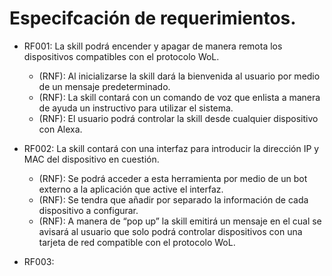 # Especifcación de requerimientos.

* RF001: La skill podrá encender y apagar de manera remota los dispositivos compatibles con el protocolo WoL.
  * (RNF): Al inicializarse la skill dará la bienvenida al usuario por medio de un mensaje predeterminado.
  * (RNF): La skill contará con un comando de voz que enlista a manera de ayuda un instructivo para utilizar el sistema. 
  * (RNF): El usuario podrá controlar la skill desde cualquier dispositivo con Alexa.

* RF002: La skill contará con una interfaz para introducir la dirección IP y MAC del dispositivo en cuestión.
  * (RNF): Se podrá acceder a esta herramienta por medio de un bot externo a la aplicación que active el interfaz. 
  * (RNF): Se tendra que añadir por separado la información de cada dispositivo a configurar.
  * (RNF): A manera de “pop up” la skill emitirá un mensaje en el cual se avisará al usuario que solo podrá controlar dispositivos con una tarjeta de red compatible con el protocolo WoL. 

* RF003: 
